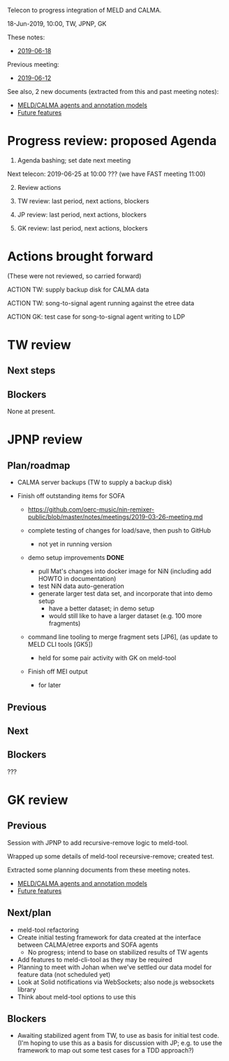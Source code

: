 Telecon to progress integration of MELD and CALMA.

18-Jun-2019, 10:00, TW, JPNP, GK

These notes:
- [2019-06-18](https://github.com/oerc-music/meld-calma/blob/master/notes/planning/20190618-telecon.md)

Previous meeting:
- [2019-06-12](https://github.com/oerc-music/meld-calma/blob/master/notes/planning/20190612-telecon.md)


See also, 2 new documents (extracted from this and past meeting notes):

- [MELD/CALMA agents and annotation models](https://github.com/oerc-music/meld-calma/blob/master/notes/meld-calma-agents-and-annotation-models.md)
- [Future features](https://github.com/oerc-music/meld-calma/blob/master/notes/future-features.md)


# Progress review: proposed Agenda

1. Agenda bashing; set date next meeting

Next telecon: 2019-06-25 at 10:00  ??? (we have FAST meeting 11:00)

2. Review actions

3. TW review: last period, next actions, blockers

4. JP review: last period, next actions, blockers

5. GK review: last period, next actions, blockers


# Actions brought forward

(These were not reviewed, so carried forward)

ACTION TW: supply backup disk for CALMA data

ACTION TW: song-to-signal agent running against the etree data

ACTION GK: test case for song-to-signal agent writing to LDP


# TW review

<!--
Continue with agents; upload some initial code to GitHub (by end of week).

Take note of data model notes from last meeting, now in [MELD/CALMA agents and annotation models](https://github.com/oerc-music/meld-calma/blob/master/notes/meld-calma-agents-and-annotation-models.md))
-->


## Next steps


## Blockers

None at present.


# JPNP review

## Plan/roadmap

- CALMA server backups (TW to supply a backup disk)

- Finish off outstanding items for SOFA 
    - https://github.com/oerc-music/nin-remixer-public/blob/master/notes/meetings/2019-03-26-meeting.md

    - complete testing of changes for load/save, then push to GitHub
        - not yet in running version

    - demo setup improvements **DONE**
        - pull Mat's changes into docker image for NiN (including add HOWTO in documentation)
        - test NiN data auto-generation
        - generate larger test data set, and incorporate that into demo setup
            - have a better dataset; in demo setup
            - would still like to have a larger dataset (e.g. 100 more fragments)

    - command line tooling to merge fragment sets [JP6], (as update to MELD CLI tools [GK5])
        - held for some pair activity with GK on meld-tool

    - Finish off MEI output
        - for later

## Previous

<!--
- recursive remove in meld tool - pair-work with GK (as meld-tool learning exercise)
- finish load/save functionality in SOFA, and incorporate into deployed system
-->

## Next



## Blockers

???


# GK review

## Previous

Session with JPNP to add recursive-remove logic to meld-tool.

Wrapped up some details of meld-tool receursive-remove; created test.

Extracted some planning documents from these meeting notes.
- [MELD/CALMA agents and annotation models](https://github.com/oerc-music/meld-calma/blob/master/notes/meld-calma-agents-and-annotation-models.md)
- [Future features](https://github.com/oerc-music/meld-calma/blob/master/notes/future-features.md)

## Next/plan

- meld-tool refactoring 
- Create initial testing framework for data created at the interface between CALMA/etree exports and SOFA agents
    - No progress; intend to base on stabilized results of TW agents
- Add features to meld-cli-tool as they may be required
- Planning to meet with Johan when we’ve settled our data model for feature data (not scheduled yet)
- Look at Solid notifications via WebSockets; also node.js websockets library
- Think about meld-tool options to use this

## Blockers

- Awaiting stabilized agent from TW, to use as basis for initial test code.  (I'm hoping to use this as a basis for discussion with JP; e.g. to use the framework to map out some test cases for a TDD approach?)


